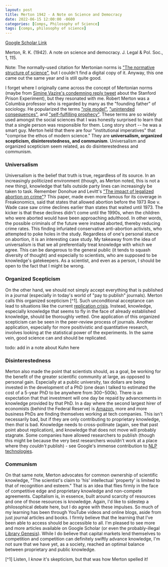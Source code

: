 ```yaml
---
layout: post
title: Merton 1942 - A Note on Science and Democracy
date: 2022-06-15 12:00:00 -0600
categories: [Comps, Philosophy of Science]
tags: [comps, philosophy of science]
---
```

[Google Scholar Link](https://scholar.google.com/scholar?hl=en&as_sdt=0%2C5&q=a+note+on+science+and+democracy&btnG=)

Merton, R. K. (1942). A note on science and democracy. J. Legal & Pol. Soc., 1, 115.

Note: The normally-used citation for Mertonian norms is ["The normative structure of science"](https://scholar.google.com/scholar?hl=en&as_sdt=0%2C5&q=normative+structure+of+science+merton&btnG=), but I couldn't find a digital copy of it.  Anyway, this one came out the same year and is still quite good.

I forget where I originally came across the concept of Mertonian norms (maybe from [Simine Vazire's condemning reply tweet](https://twitter.com/siminevazire/status/1007637785807872000) about the Stanford Prison Experiment), but they resonated with me.  Robert Merton was a Columbia professor who is regarded by many as the "founding father" of sociology.  He popularized the terms ["role model"](https://en.m.wikipedia.org/wiki/Role_model), ["unintended consequences"](https://en.m.wikipedia.org/wiki/Unintended_consequences), and ["self-fulfilling prophecy"](https://en.m.wikipedia.org/wiki/Self-fulfilling_prophecy).  These terms are so widely used amongst the social sciences that I was honestly surprised to learn that that a single person was responsible for them.  Long story short -- he was a smart guy.  Merton held that there are four "institutional imperatives" that "comprise the ethos of modern science."  They are **universalism, organized scepticism, disinterestedness, and communism**.  Universalism and organized scepticism seem related, as do disinterestedness and communism.

### Universalism
Universalism is the belief that truth is true, regardless of its source.  In an increasingly politicized environment (though, as Merton noted, this is not a new thing), knowledge that falls outside party lines can increasingly be taken to task.  Remember Donohue and Levitt's ["The impact of legalized abortion on crime"](https://scholar.google.com/scholar?hl=en&as_sdt=0%2C5&q=the+impact+of+legalized+abortion+on+crime&btnG=)?  This paper, made even more famous for its coverage in Freakonomics, said that states that allowed abortion before the 1973 Roe v. Wade case saw crime declines earlier than states that waited until 1973.  The kicker is that these declines didn't come until the 1990s, when the children who were aborted would have been approaching adulthood.  In other words, the possible criminals of the future were instead aborted, thereby reducing crime rates.  This finding infuriated conservative anti-abortion activists, who attempted to poke holes in the study.  Regardless of one's personal stance on abortion, it is an interesting case study.  My takeaway from the idea of universalism is that we all preferentially treat knowledge with which we agree.  This can be dangerous to the general public (it tends to squash diversity of thought) and especially to scientists, who are supposed to be knowledge's gatekeepers.  As a scientist, and even as a person, I should be open to the fact that I might be wrong.


### Organized Scepticism
On the other hand, we should not simply accept everything that is published in a journal (especially in today's world of "pay to publish" journals).  Merton calls this organized scepticism [^1].  Such unconditional acceptance can lead to situations like the current [replication crisis](https://en.wikipedia.org/wiki/Replication_crisis).   Instead, knowledge, especially knowledge that seems to fly in the face of already established knowledge, should be thoroughly vetted.  One application of this organized scepticism can be seen in the peer-review process of journals.  Another application, especially for more positivistic and quantitative research, involves looking at the statistical power of the experiments.  In the same vein, good science can and should be replicated.

todo: add in a note about Kuhn here

### Disinterestedness
Merton also made the point that scientists should, as a goal,  be working for the benefit of the greater scientific community at large, as opposed to personal gain.  Especially at a public university, tax dollars are being invested in the development of a PhD (one dean I talked to estimated the cost of a 5-year PhD to be anywhere from $300-$500k).  There is an expectation that that investment will one day be repaid by advancements in knowledge provided by that PhD.  In a day where the second largest hirer of economists (behind the Federal Reserve) is [Amazon](https://www.cnn.com/2019/03/13/tech/amazon-economists/index.html#:~:text=In%20the%20past%20few%20years,hundreds%20of%20economists%20on%20staff.), more and more business PhDs are finding themselves working at tech companies.  This isn't necessarily bad, but if they are only contributing to proprietary knowledge, then _that_ is bad.  Knowledge needs to cross-pollinate (again, see that past point about replication), and knowledge that does not move will probably stagnate.  Some companies have allowed researchers to publish (though this might be because the very best researchers wouldn't work at a place where they _couldn't_ publish) - see Google's immense contribution to [NLP technologies](https://venturebeat.com/2018/11/02/google-open-sources-bert-a-state-of-the-art-training-technique-for-natural-language-processing/).

### Communism
On that same note, Merton advocates for common ownership of scientific knowledge, "The scientist's claim to 'his' intellectual 'property' is limited to that of recognition and esteem."  That is an idea that flies firmly in the face of competitive edge and proprietary knowledge and non-compete agreements.  Capitalism is, in essence, built around scarcity of resources and one of those resources is knowledge.  Again, I'd like to sidestep a philosophical debate here, but I do agree with these impulses.  So much of my learning has been through YouTube videos and online blogs, aside from just journal articles and books.  I firmly believe that the learning that I've been able to access should be accessible to all.  I'm pleased to see more and more articles available on Google Scholar (or even the probably-illegal [Library Genesis](https://libgen.is)).  While I do believe that capital markets lend themselves to competition and competition can definitely swiftly advance knowledge, I'm not sure that we have yet, as a society, reached an optimal balance between proprietary and public knowledge.


[^1] Listen, I _know_ it's skepticism, but that was how Merton spelled it!